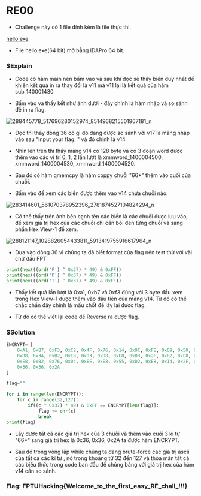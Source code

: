 # RE00
* Challenge này có 1 file đính kèm là file thực thi.

[hello.exe](https://github.com/M4rv3l-M3tavers3/FPTUHACKINGCTF2022-/blob/main/RE/hello.exe)
* File hello.exe(64 bit) mở bằng IDAPro 64 bit.

### $Explain
* Code có hàm main nên bấm vào và sau khi đọc sẽ thấy biến duy nhất để khiến kết quả in ra thay đổi là v11 mà v11 lại là kết quả của hàm sub_140001430 

* Bấm vào và thấy kết như ảnh dưới - đây chính là hàm nhập và so sánh để in ra flag.

![288445778_517696280152974_8514968215501967181_n](https://user-images.githubusercontent.com/95297205/175897366-996b385a-da3f-4450-9624-d076d5d788f0.png)


* Đọc thì thấy dòng 36 có gì đó đang được so sánh với v17 là mảng nhập vào sau "Input your flag: " và đó chính là v14

* Nhìn lên trên thì thấy mảng v14 có 128 byte và có 3 đoạn word được thêm vào các vị trí 0, 1, 2  lần lượt là xmmword_1400004500, xmmword_1400004530, xmmword_1400004520.

* Sau đó có hàm qmemcpy là hàm coppy chuỗi "66*" thêm vào cuối của chuỗi.

* Bấm vào để xem các biến được thêm vào v14 chứa chuỗi nào.

![283414601_561070378952396_2781874527104824294_n](https://user-images.githubusercontent.com/95297205/175902032-b145b8cd-0528-47af-9738-7f91d8512814.png)

* Có thể thấy trên ảnh bên cạnh tên các biến là các chuỗi được lưu vào, để xem giá trị hex của các chuỗi chỉ cần bôi đen từng chuỗi và sang phần Hex View-1 để xem.

![288121147_1028826054433811_5913419755916617964_n](https://user-images.githubusercontent.com/95297205/175904996-955adc7d-8a24-47b1-a3aa-a8ae9b37b055.png)

* Dựa vào dòng 36 vì chúng ta đã biết format của flag nên test thử với vài chữ đầu FPT

```python
print(hex(((ord('F') ^ 0x37) * 49) & 0xFF))
print(hex(((ord('P') ^ 0x37) * 49) & 0xFF))
print(hex(((ord('T') ^ 0x37) * 49) & 0xFF))
```
* Thấy kết quả lần lượt là 0xa1, 0xb7 và 0xf3 đúng với 3 byte đầu xem trong Hex View-1 được thêm vào đầu tiên của mảng v14. Từ đó có thể chắc chắn đây chính là mấu chốt để lấy lại được flag.

* Từ đó có thể viết lại code để Reverse ra được flag.

### $Solution

``` python
ENCRYPT= [
    0xA1, 0xB7, 0xF3, 0xC2, 0x4F, 0x76, 0x14, 0x9C, 0xFE, 0x09, 0x50, 0x8C, 0x60, 0xB2, 0x6B, 0x14,
    0xD8, 0x3A, 0xB2, 0xE8, 0xD3, 0xD8, 0xE8, 0xD3, 0x2F, 0xB2, 0xE8, 0x81, 0xFE, 0x35, 0x04, 0xD3,
    0xE8, 0xB2, 0x76, 0x04, 0xEE, 0xE8, 0x55, 0xD2, 0xE8, 0x14, 0x2F, 0x76, 0x6B, 0x6B, 0xE8, 0x36,
    0x36, 0x36, 0x2A
]

flag=""

for i in range(len(ENCRYPT)):
    for c in range(32,127):
        if((c ^ 0x37) * 49) & 0xFF == ENCRYPT[len(flag)]:
            flag += chr(c)
            break
print(flag)
```

* Lấy được tất cả các giá trị hex của 3 chuỗi và thêm vào cuối 3 kí tự "66*" sang giá trị hex là 0x36, 0x36, 0x2A ta được hàm ENCRYPT.

* Sau đó trong vòng lặp while chúng ta đang brute-force các giá trị ascii của tất cả các kí tự , nó trong khoảng từ 32 đến 127 và thỏa mãn tất cả các biểu thức trong code ban đầu để chúng bằng với giá trị hex của hàm v14 cần so sánh.
### Flag: FPTUHacking{Welcome_to_the_first_easy_RE_chall_!!!}
